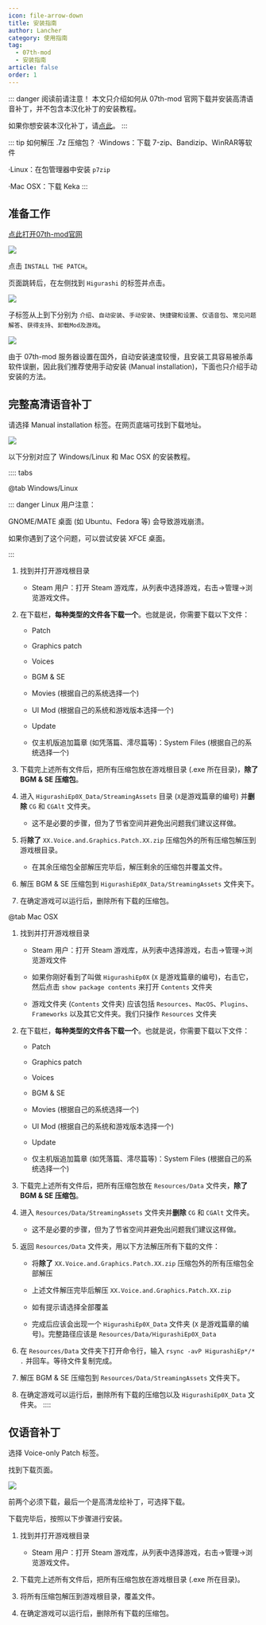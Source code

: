 ```yaml
---
icon: file-arrow-down
title: 安装指南
author: Lancher
category: 使用指南
tag:
  - 07th-mod
  - 安装指南
article: false
order: 1
---
```


::: danger 阅读前请注意！
本文只介绍如何从 07th-mod 官网下载并安装高清语音补丁，并不包含本汉化补丁的安装教程。

如果你想安装本汉化补丁，请[点此](../../patch/list.md)。
:::

::: tip 如何解压 .7z 压缩包？
·Windows：下载 7-zip、Bandizip、WinRAR等软件

·Linux：在包管理器中安装 `p7zip`

·Mac OSX：下载 Keka
:::
## 准备工作
[点此打开07th-mod官网](https://07th-mod.com)

![](https://cdn.iycx.top/higurashi/guide/1.jpg)  

点击 `INSTALL THE PATCH`。

页面跳转后，在左侧找到 `Higurashi` 的标签并点击。

![](https://cdn.iycx.top/higurashi/guide/2.jpg)  

子标签从上到下分别为 `介绍`、`自动安装`、`手动安装`、`快捷键和设置`、`仅语音包`、`常见问题解答`、`获得支持`、`卸载Mod及游戏`。

![](https://cdn.iycx.top/higurashi/guide/3.jpg)  

由于 07th-mod 服务器设置在国外，自动安装速度较慢，且安装工具容易被杀毒软件误删，因此我们推荐使用手动安装 (Manual installation)，下面也只介绍手动安装的方法。

## 完整高清语音补丁

请选择 Manual installation 标签。在网页底端可找到下载地址。

![](https://cdn.iycx.top/higurashi/guide/4.jpg)  


以下分别对应了 Windows/Linux 和 Mac OSX 的安装教程。

:::: tabs

@tab Windows/Linux

::: danger Linux 用户注意：

GNOME/MATE 桌面 (如 Ubuntu、Fedora 等) 会导致游戏崩溃。

如果你遇到了这个问题，可以尝试安装 XFCE 桌面。

:::


1. 找到并打开游戏根目录

    - Steam 用户：打开 Steam 游戏库，从列表中选择游戏，右击->管理->浏览游戏文件。

2. 在下载栏，**每种类型的文件各下载一个**。也就是说，你需要下载以下文件：
    - Patch

    - Graphics patch

    - Voices

    - BGM & SE

    - Movies (根据自己的系统选择一个)

    - UI Mod (根据自己的系统和游戏版本选择一个)

    - Update

    - 仅主机版追加篇章 (如凭落篇、澪尽篇等)：System Files (根据自己的系统选择一个)

3. 下载完上述所有文件后，把所有压缩包放在游戏根目录 (.exe 所在目录)，**除了 BGM & SE 压缩包**。

4. 进入 `HigurashiEp0X_Data/StreamingAssets` 目录 (`X`是游戏篇章的编号) 并**删除** `CG` 和 `CGAlt` 文件夹。

    - 这不是必要的步骤，但为了节省空间并避免出问题我们建议这样做。

5. 将**除了** `XX.Voice.and.Graphics.Patch.XX.zip` 压缩包外的所有压缩包解压到游戏根目录。

    - 在其余压缩包全部解压完毕后，解压剩余的压缩包并覆盖文件。

6. 解压 BGM & SE 压缩包到 `HigurashiEp0X_Data/StreamingAssets` 文件夹下。

7. 在确定游戏可以运行后，删除所有下载的压缩包。

@tab Mac OSX

1. 找到并打开游戏根目录

    - Steam 用户：打开 Steam 游戏库，从列表中选择游戏，右击->管理->浏览游戏文件

    - 如果你刚好看到了叫做 `HigurashiEp0X` (`X` 是游戏篇章的编号)，右击它，然后点击 `show package contents` 来打开 `Contents` 文件夹

    - 游戏文件夹 (`Contents` 文件夹) 应该包括 `Resources`、`MacOS`、`Plugins`、`Frameworks` 以及其它文件夹。我们只操作 `Resources` 文件夹

2. 在下载栏，**每种类型的文件各下载一个**。也就是说，你需要下载以下文件：
    - Patch

    - Graphics patch

    - Voices

    - BGM & SE

    - Movies (根据自己的系统选择一个)

    - UI Mod (根据自己的系统和游戏版本选择一个)

    - Update

    - 仅主机版追加篇章 (如凭落篇、澪尽篇等)：System Files (根据自己的系统选择一个)

3. 下载完上述所有文件后，把所有压缩包放在 `Resources/Data` 文件夹，**除了 BGM & SE 压缩包**。

4. 进入 `Resources/Data/StreamingAssets` 文件夹并**删除** `CG` 和 `CGAlt` 文件夹。

    - 这不是必要的步骤，但为了节省空间并避免出问题我们建议这样做。

5. 返回 `Resources/Data` 文件夹，用以下方法解压所有下载的文件：
    - 将**除了** `XX.Voice.and.Graphics.Patch.XX.zip` 压缩包外的所有压缩包全部解压

    - 上述文件解压完毕后解压 `XX.Voice.and.Graphics.Patch.XX.zip`

    - 如有提示请选择全部覆盖

    - 完成后应该会出现一个 `HigurashiEp0X_Data` 文件夹 (`X` 是游戏篇章的编号)。完整路径应该是 `Resources/Data/HigurashiEp0X_Data`

6. 在 `Resources/Data` 文件夹下打开命令行，输入 `rsync -avP HigurashiEp*/* .` 并回车。等待文件复制完成。

6. 解压 BGM & SE 压缩包到 `Resources/Data/StreamingAssets` 文件夹下。

7. 在确定游戏可以运行后，删除所有下载的压缩包以及 `HigurashiEp0X_Data` 文件夹。
::::

## 仅语音补丁

选择 Voice-only Patch 标签。

找到下载页面。

![](https://cdn.iycx.top/higurashi/guide/5.jpg)  

前两个必须下载，最后一个是高清龙绘补丁，可选择下载。

下载完毕后，按照以下步骤进行安装。

1. 找到并打开游戏根目录

    - Steam 用户：打开 Steam 游戏库，从列表中选择游戏，右击->管理->浏览游戏文件。

2. 下载完上述所有文件后，把所有压缩包放在游戏根目录 (.exe 所在目录)。

3. 将所有压缩包解压到游戏根目录，覆盖文件。

4. 在确定游戏可以运行后，删除所有下载的压缩包。










